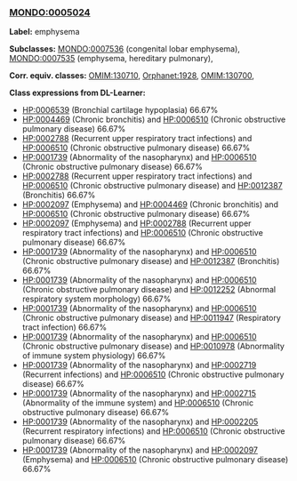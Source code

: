 
### [MONDO:0005024](http://purl.obolibrary.org/obo/MONDO_0005024)
**Label:** emphysema

**Subclasses:** [MONDO:0007536](http://purl.obolibrary.org/obo/MONDO_0007536) (congenital lobar emphysema), [MONDO:0007535](http://purl.obolibrary.org/obo/MONDO_0007535) (emphysema, hereditary pulmonary), 

**Corr. equiv. classes:** [OMIM:130710](http://purl.obolibrary.org/obo/OMIM_130710), [Orphanet:1928](http://www.orpha.net/ORDO/Orphanet_1928), [OMIM:130700](http://purl.obolibrary.org/obo/OMIM_130700), 

**Class expressions from DL-Learner:**

- [HP:0006539](http://purl.obolibrary.org/obo/HP_0006539) (Bronchial cartilage hypoplasia) 66.67%
- [HP:0004469](http://purl.obolibrary.org/obo/HP_0004469) (Chronic bronchitis) and [HP:0006510](http://purl.obolibrary.org/obo/HP_0006510) (Chronic obstructive pulmonary disease) 66.67%
- [HP:0002788](http://purl.obolibrary.org/obo/HP_0002788) (Recurrent upper respiratory tract infections) and [HP:0006510](http://purl.obolibrary.org/obo/HP_0006510) (Chronic obstructive pulmonary disease) 66.67%
- [HP:0001739](http://purl.obolibrary.org/obo/HP_0001739) (Abnormality of the nasopharynx) and [HP:0006510](http://purl.obolibrary.org/obo/HP_0006510) (Chronic obstructive pulmonary disease) 66.67%
- [HP:0002788](http://purl.obolibrary.org/obo/HP_0002788) (Recurrent upper respiratory tract infections) and [HP:0006510](http://purl.obolibrary.org/obo/HP_0006510) (Chronic obstructive pulmonary disease) and [HP:0012387](http://purl.obolibrary.org/obo/HP_0012387) (Bronchitis) 66.67%
- [HP:0002097](http://purl.obolibrary.org/obo/HP_0002097) (Emphysema) and [HP:0004469](http://purl.obolibrary.org/obo/HP_0004469) (Chronic bronchitis) and [HP:0006510](http://purl.obolibrary.org/obo/HP_0006510) (Chronic obstructive pulmonary disease) 66.67%
- [HP:0002097](http://purl.obolibrary.org/obo/HP_0002097) (Emphysema) and [HP:0002788](http://purl.obolibrary.org/obo/HP_0002788) (Recurrent upper respiratory tract infections) and [HP:0006510](http://purl.obolibrary.org/obo/HP_0006510) (Chronic obstructive pulmonary disease) 66.67%
- [HP:0001739](http://purl.obolibrary.org/obo/HP_0001739) (Abnormality of the nasopharynx) and [HP:0006510](http://purl.obolibrary.org/obo/HP_0006510) (Chronic obstructive pulmonary disease) and [HP:0012387](http://purl.obolibrary.org/obo/HP_0012387) (Bronchitis) 66.67%
- [HP:0001739](http://purl.obolibrary.org/obo/HP_0001739) (Abnormality of the nasopharynx) and [HP:0006510](http://purl.obolibrary.org/obo/HP_0006510) (Chronic obstructive pulmonary disease) and [HP:0012252](http://purl.obolibrary.org/obo/HP_0012252) (Abnormal respiratory system morphology) 66.67%
- [HP:0001739](http://purl.obolibrary.org/obo/HP_0001739) (Abnormality of the nasopharynx) and [HP:0006510](http://purl.obolibrary.org/obo/HP_0006510) (Chronic obstructive pulmonary disease) and [HP:0011947](http://purl.obolibrary.org/obo/HP_0011947) (Respiratory tract infection) 66.67%
- [HP:0001739](http://purl.obolibrary.org/obo/HP_0001739) (Abnormality of the nasopharynx) and [HP:0006510](http://purl.obolibrary.org/obo/HP_0006510) (Chronic obstructive pulmonary disease) and [HP:0010978](http://purl.obolibrary.org/obo/HP_0010978) (Abnormality of immune system physiology) 66.67%
- [HP:0001739](http://purl.obolibrary.org/obo/HP_0001739) (Abnormality of the nasopharynx) and [HP:0002719](http://purl.obolibrary.org/obo/HP_0002719) (Recurrent infections) and [HP:0006510](http://purl.obolibrary.org/obo/HP_0006510) (Chronic obstructive pulmonary disease) 66.67%
- [HP:0001739](http://purl.obolibrary.org/obo/HP_0001739) (Abnormality of the nasopharynx) and [HP:0002715](http://purl.obolibrary.org/obo/HP_0002715) (Abnormality of the immune system) and [HP:0006510](http://purl.obolibrary.org/obo/HP_0006510) (Chronic obstructive pulmonary disease) 66.67%
- [HP:0001739](http://purl.obolibrary.org/obo/HP_0001739) (Abnormality of the nasopharynx) and [HP:0002205](http://purl.obolibrary.org/obo/HP_0002205) (Recurrent respiratory infections) and [HP:0006510](http://purl.obolibrary.org/obo/HP_0006510) (Chronic obstructive pulmonary disease) 66.67%
- [HP:0001739](http://purl.obolibrary.org/obo/HP_0001739) (Abnormality of the nasopharynx) and [HP:0002097](http://purl.obolibrary.org/obo/HP_0002097) (Emphysema) and [HP:0006510](http://purl.obolibrary.org/obo/HP_0006510) (Chronic obstructive pulmonary disease) 66.67%


